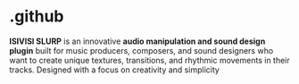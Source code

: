 # .github
**ISIVISI SLURP** is an innovative **audio manipulation and sound design plugin** built for music producers, composers, and sound designers who want to create unique textures, transitions, and rhythmic movements in their tracks. Designed with a focus on creativity and simplicity
